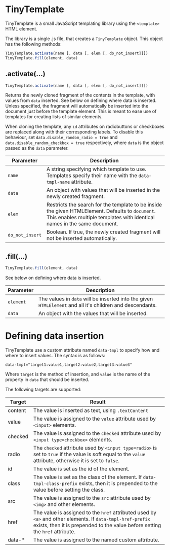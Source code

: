 # TinyTemplate
TinyTemplate is a small JavaScript templating library using the `<template>` HTML element.

The library is a single .js file, that creates a `TinyTemplate` object. This object has the following methods:
```JavaScript
TinyTemplate.activate(name [, data [, elem [, do_not_insert]]])
TinyTemplate.fill(element, data)
```

## .activate(...)
```JavaScript
TinyTemplate.activate(name [, data [, elem [, do_not_insert]]])
```
Returns the newly cloned fragment of the contents in the template, with values from `data` inserted.
See below on defining where data is inserted.
Unless specified, the fragment will automatically be inserted into the document just before the template element.
This is meant to ease use of templates for creating lists of similar elements.

When cloning the template, any `id` attributes on radiobuttons or checkboxes are replaced along with their corresponding labels.
To disable this behaviour, set `data.disable_random_radio = true` and `data.disable_random_checkbox = true` respectively, where `data` is the object passed as the `data` parameter.

Parameter | Description
---|---
`name`| A string specifying which template to use. Templates specify their name with the `data-tmpl-name` attribute.
`data`| An object with values that will be inserted in the newly created fragment.
`elem`| Restricts the search for the template to be inside the given HTMLElement. Defaults to `document`. This enables multiple templates with identical names in the same document.
`do_not_insert` | Boolean. If true, the newly created fragment will not be inserted automatically.

## .fill(...)
```JavaScript
TinyTemplate.fill(element, data)
```
See below on defining where data is inserted.

Parameter | Description
---|---
`element`| The values in `data` will be inserted into the given `HTMLElement` and all it's children and descendants.
`data`| An object with the values that will be inserted.

# Defining data insertion
TinyTemplate use a custom attribute named `data-tmpl` to specify how and where to insert values. The syntax is as follows:
```
data-tmpl="target1:value1,target2:value2,target3:value3"
```

Where `target` is the method of insertion, and `value` is the name of the property in `data` that should be inserted.

The following targets are supported:

Target  |Result
--------|---
content | The value is inserted as text, using `.textContent`
value   | The value is assigned to the `value` attribute used by `<input>` elements.
checked | The value is assigned to the `checked` attribute used by `<input type=checkbox>` elements.
radio   | The `checked` attribute used by `<input type=radio>` is set to `true` if the value is soft equal to the `value` attribute, otherwise it is set to `false`.
id      | The value is set as the id of the element.
class   | The value is set as the class of the element. If `data-tmpl-class-prefix` exists, then it is prepended to the value before setting the class.
src     | The value is assigned to the `src` attribute used by `<img>` and other elements.
href    | The value is assigned to the `href` attributed used by `<a>` and other elements. If `data-tmpl-href-prefix` exists, then it is prepended to the value before setting the `href` attribute.
data-*  | The value is assigned to the named custom attribute.
